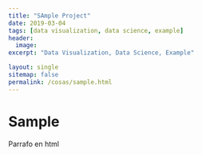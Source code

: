 ```yaml
---
title: "SAmple Project"
date: 2019-03-04
tags: [data visualization, data science, example]
header:
  image:
excerpt: "Data Visualization, Data Science, Example"

layout: single
sitemap: false
permalink: /cosas/sample.html
---
```


# Sample

<html lang="en">
<head>
  <meta charset="UTF-8">
  <title>Multiple</title>
  <script src="https://d3js.org/d3.v3.min.js"></script>
  <style>

  .axis text {
    font: 12px sans-serif;
  }

  .axis line,
  .axis path {
    fill: none;
    stroke: #000;
    shape-rendering: crispEdges;
  }

  .axis--x path {
    display: none;
  }

  </style>
</head>
<body>
  <p>Parrafo en html</p>
</body>
<script type="text/javascript">
  console.log("html funcionando");
<script>
</html>